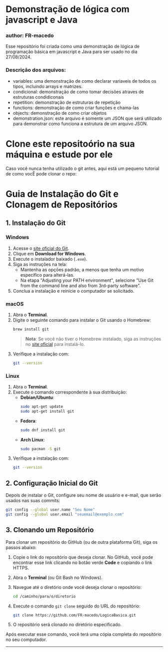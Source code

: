 # Demonstração de lógica com javascript e Java
### author: FR-macedo

Esse repositório foi criada como uma demonstração de lógica de programação básica em javascript e Java para ser usado no dia 27/08/2024.

### Descrição dos arquivos:

- variables: uma demonstração de como declarar variaveis de todos os tipos, incluindo arrays e matrizes.
- condicional: demonstração de como tomar decisões atraves de estruturas condidiconais 
- repetition: demonstração de estruturas de repetição
- functions: demonstração de como criar funções e chama-las
- objects: demonstração  de como criar objetos
- demonstration.json: este arquivo é somente um JSON que será utilizado para demonstrar como funciona a estrutura de um arquivo JSON.

# Clone este repositoório na sua máquina e estude por ele

Caso você nunca tenha utilizado o git antes, aqui está um pequeno tutorial de como vocÊ pode clonar o repo:

# Guia de Instalação do Git e Clonagem de Repositórios

## 1. Instalação do Git

### **Windows**
1. Acesse o [site oficial do Git](https://git-scm.com/).
2. Clique em **Download for Windows**.
3. Execute o instalador baixado (`.exe`).
4. Siga as instruções na tela:
   - Mantenha as opções padrão, a menos que tenha um motivo específico para alterá-las.
   - Na etapa "Adjusting your PATH environment", selecione "Use Git from the command line and also from 3rd-party software".
5. Conclua a instalação e reinicie o computador se solicitado.

### **macOS**
1. Abra o **Terminal**.
2. Digite o seguinte comando para instalar o Git usando o Homebrew:
   ```bash
   brew install git
   ```
   > **Nota**: Se você não tiver o Homebrew instalado, siga as instruções no [site oficial](https://brew.sh/) para instalá-lo.
3. Verifique a instalação com:
   ```bash
   git --version
   ```

### **Linux**
1. Abra o **Terminal**.
2. Execute o comando correspondente à sua distribuição:
   - **Debian/Ubuntu**:
     ```bash
     sudo apt-get update
     sudo apt-get install git
     ```
   - **Fedora**:
     ```bash
     sudo dnf install git
     ```
   - **Arch Linux**:
     ```bash
     sudo pacman -S git
     ```
3. Verifique a instalação com:
   ```bash
   git --version
   ```

## 2. Configuração Inicial do Git

Depois de instalar o Git, configure seu nome de usuário e e-mail, que serão usados nas suas commits:

```bash
git config --global user.name "Seu Nome"
git config --global user.email "seuemail@exemplo.com"
```

## 3. Clonando um Repositório

Para clonar um repositório do GitHub (ou de outra plataforma Git), siga os passos abaixo:

1. Copie o link do repositório que deseja clonar. No GitHub, você pode encontrar esse link clicando no botão verde **Code** e copiando o link HTTPS.

2. Abra o **Terminal** (ou Git Bash no Windows).

3. Navegue até o diretório onde você deseja clonar o repositório:
   ```bash
   cd /caminho/para/o/diretorio
   ```

4. Execute o comando `git clone` seguido do URL do repositório:
   ```bash
   git clone https://github.com/FR-macedo/LogicaBasica.git
   ```

5. O repositório será clonado no diretório especificado.



Após executar esse comando, você terá uma cópia completa do repositório no seu computador.

---

